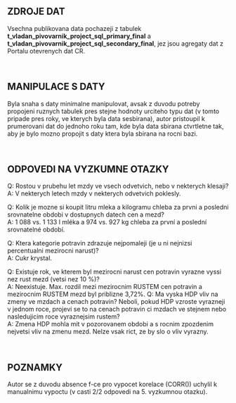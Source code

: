 <p><h2>ZDROJE DAT</h2>
Vsechna publikovana data pochazeji z tabulek <strong>t_vladan_pivovarnik_project_sql_primary_final</strong> a <strong>t_vladan_pivovarnik_project_sql_secondary_final</strong>, jez jsou agregaty dat z Portalu otevrenych dat CR.<p/>
<br>
<p><h2>MANIPULACE S DATY</h2>
Byla snaha s daty minimalne manipulovat, avsak z duvodu potreby propojeni ruznych tabulek pres stejne hodnoty urciteho typu dat (v tomto pripade pres roky, ve kterych byla data sesbirana), autor pristoupil k prumerovani dat do jednoho roku tam, kde byla data sbirana ctvrtletne tak, aby je bylo mozno propojit s daty ktera byla sbirana na rocni bazi.<p/><br/>
<p><h2>ODPOVEDI NA VYZKUMNE OTAZKY</h2>
<p>Q: Rostou v prubehu let mzdy ve vsech odvetvich, nebo v nekterych klesaji?<br>
A: V nekterych letech mzdy v nekterych odvetvich poklesly.
<p/>

<p>Q: Kolik je mozne si koupit litru mleka a kilogramu chleba za prvni a posledni srovnatelne obdobi v dostupnych datech cen a mezd?<br>
A: 1 088 vs. 1 133 l mléka a 974 vs. 927 kg chleba za první a poslední srovnatelné období.
<p/>

<p>
Q: Ktera kategorie potravin zdrazuje nejpomaleji (je u ni nejnizsi percentualni mezirocni narust)?<br>
A: Cukr krystal.
<pr/>

<p>
Q: Existuje rok, ve kterem byl mezirocni narust cen potravin vyrazne vyssi nez rust mezd (vetsi nez 10 %)?<br>
A: Neexistuje. Max. rozdil mezi mezirocnim RUSTEM cen potravin a mezirocnim RUSTEM mezd byl priblizne 3,72%.
<pr/>

<pr>
Q: Ma vyska HDP vliv na zmeny ve mzdach a cenach potravin? Neboli, pokud HDP vzroste vyrazneji v jednom roce, projevi se to na cenach potravin ci mzdach ve stejnem nebo nasledujicim roce vyraznejsim rustem?<br>
A: Zmena HDP mohla mit v pozorovanem obdobi a s rocnim zpozdenim nejvetsi vliv na zmenu mezd. Nelze vsak rict, ze by slo o vliv vyrazny.<p/><br>

<p><h2>POZNAMKY</h2>
Autor se z duvodu absence f-ce pro vypocet korelace (CORR()) uchylil k manualnimu vypoctu (v casti 2/2 odpovedi na 5. vyzkumnou otazku).
<p/>
